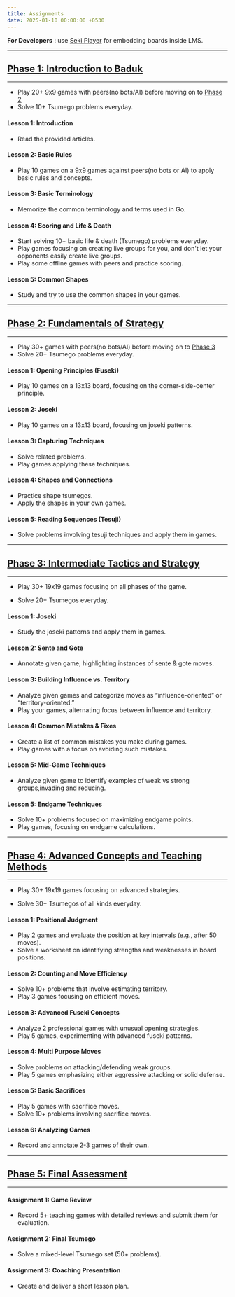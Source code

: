 ```yaml
---
title: Assignments
date: 2025-01-10 00:00:00 +0530
---
```


**For Developers** : use [Seki Player](/tests/seki-player/) for embedding boards inside LMS.

---

## [Phase 1: Introduction to Baduk](/tests/posts/course/#phase-1-introduction-1-2-weeks)

---

- Play 20+ 9x9 games with peers(no bots/AI) before moving on to [Phase 2](#phase-2-fundamentals-of-strategy)
- Solve 10+ Tsumego problems everyday.

#### Lesson 1: Introduction

- Read the provided articles.

#### Lesson 2: Basic Rules

- Play 10 games on a 9x9 games against peers(no bots or AI) to apply basic rules and concepts.

#### Lesson 3: Basic Terminology

- Memorize the common terminology and terms used in Go.

#### Lesson 4: Scoring and Life & Death

- Start solving 10+ basic life & death (Tsumego) problems everyday.
- Play games focusing on creating live groups for you, and don't let your opponents easily create live groups.
- Play some offline games with peers and practice scoring.

#### Lesson 5: Common Shapes

- Study and try to use the common shapes in your games.

---

## [Phase 2: Fundamentals of Strategy](/tests/posts/course/#phase-2-fundamentals-34-weeks)

---

- Play 30+ games with peers(no bots/AI) before moving on to [Phase 3](#phase-3-intermediate-tactics-and-strategy)
- Solve 20+ Tsumego problems everyday.

#### Lesson 1: Opening Principles (Fuseki)

- Play 10 games on a 13x13 board, focusing on the corner-side-center principle.

#### Lesson 2: Joseki

- Play 10 games on a 13x13 board, focusing on joseki patterns.

#### Lesson 3: Capturing Techniques

- Solve related problems.
- Play games applying these techniques.

#### Lesson 4: Shapes and Connections

- Practice shape tsumegos.
- Apply the shapes in your own games.

#### Lesson 5: Reading Sequences (Tesuji)

- Solve problems involving tesuji techniques and apply them in games.

---

## [Phase 3: Intermediate Tactics and Strategy](/tests/posts/course/#phase-3-strategy-56-weeks)

---

- Play 30+ 19x19 games focusing on all phases of the game.

- Solve 20+ Tsumegos everyday.

#### Lesson 1: Joseki

- Study the joseki patterns and apply them in games.

#### Lesson 2: Sente and Gote

- Annotate given game, highlighting instances of sente & gote moves.

#### Lesson 3: Building Influence vs. Territory

- Analyze given games and categorize moves as “influence-oriented” or “territory-oriented.”
- Play your games, alternating focus between influence and territory.

#### Lesson 4: Common Mistakes & Fixes

- Create a list of common mistakes you make during games.
- Play games with a focus on avoiding such mistakes.

#### Lesson 5: Mid-Game Techniques

- Analyze given game to identify examples of weak vs strong groups,invading and reducing.

#### Lesson 5: Endgame Techniques

- Solve 10+ problems focused on maximizing endgame points.
- Play games, focusing on endgame calculations.

---

## [Phase 4: Advanced Concepts and Teaching Methods](/tests/posts/course/#phase-4-advanced-concepts-78-weeks)

---

- Play 30+ 19x19 games focusing on advanced strategies.

- Solve 30+ Tsumegos of all kinds everyday.

#### Lesson 1: Positional Judgment

- Play 2 games and evaluate the position at key intervals (e.g., after 50 moves).
- Solve a worksheet on identifying strengths and weaknesses in board positions.

#### Lesson 2: Counting and Move Efficiency

- Solve 10+ problems that involve estimating territory.
- Play 3 games focusing on efficient moves.

#### Lesson 3: Advanced Fuseki Concepts

- Analyze 2 professional games with unusual opening strategies.
- Play 5 games, experimenting with advanced fuseki patterns.

#### Lesson 4: Multi Purpose Moves

- Solve problems on attacking/defending weak groups.
- Play 5 games emphasizing either aggressive attacking or solid defense.

#### Lesson 5: Basic Sacrifices

- Play 5 games with sacrifice moves.
- Solve 10+ problems involving sacrifice moves.

#### Lesson 6: Analyzing Games

- Record and annotate 2-3 games of their own.

---

## [Phase 5: Final Assessment](/tests/posts/course/#phase-5-final-assessment-and-certification-68-hours)

---

#### Assignment 1: Game Review

- Record 5+ teaching games with detailed reviews and submit them for evaluation.

#### Assignment 2: Final Tsumego

- Solve a mixed-level Tsumego set (50+ problems).

#### Assignment 3: Coaching Presentation

- Create and deliver a short lesson plan.